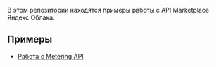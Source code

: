 В этом репозитории находятся примеры работы с API Marketplace Яндекс Облака.

## Примеры
- [Работа с  Metering API](metering/README.md)